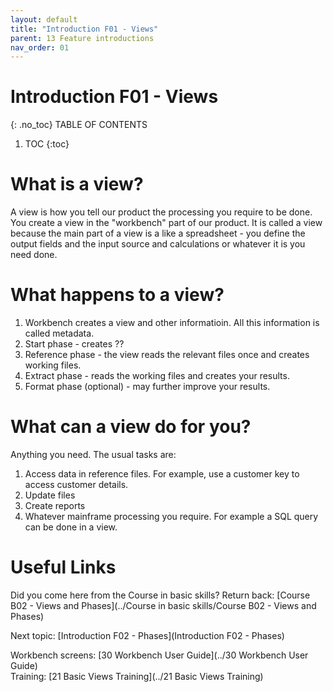 ```yaml
---
layout: default
title: "Introduction F01 - Views"
parent: 13 Feature introductions
nav_order: 01
---
```


# Introduction F01 - Views
{: .no_toc}
TABLE OF CONTENTS 
1. TOC
{:toc}  

#  What is a view?
A view is how you tell our product the processing you require to be done.  
You create a view in the "workbench" part of our product.  It is called a view because the main part of a view is a like a spreadsheet - you define the output fields and the input source and calculations or whatever it is you need done.

# What happens to a view?
1.  Workbench creates a view and other informatioin.  All this information is called metadata.  
1.   Start phase - creates ??
1.  Reference phase - the view reads the relevant files once and creates working files.
1.  Extract phase - reads the working files and creates your results.
1.  Format phase (optional) - may further improve your results.


#  What can a view do for you?
Anything you need.  The usual tasks are:
1.  Access data in reference files.  For example, use a customer key to access customer details.
1.  Update files
1.  Create reports
1.  Whatever mainframe processing you require.  For example a SQL query can be done in a view.


# Useful Links
Did you come here from the Course in basic skills?  Return back: [Course B02 - Views and Phases](../Course in basic skills/Course B02 - Views and Phases)  
  
Next topic: [Introduction F02 - Phases](Introduction F02 - Phases)  
  
Workbench screens: [30 Workbench User Guide](../30 Workbench User Guide)    
Training: [21 Basic Views Training](../21 Basic Views Training)  
